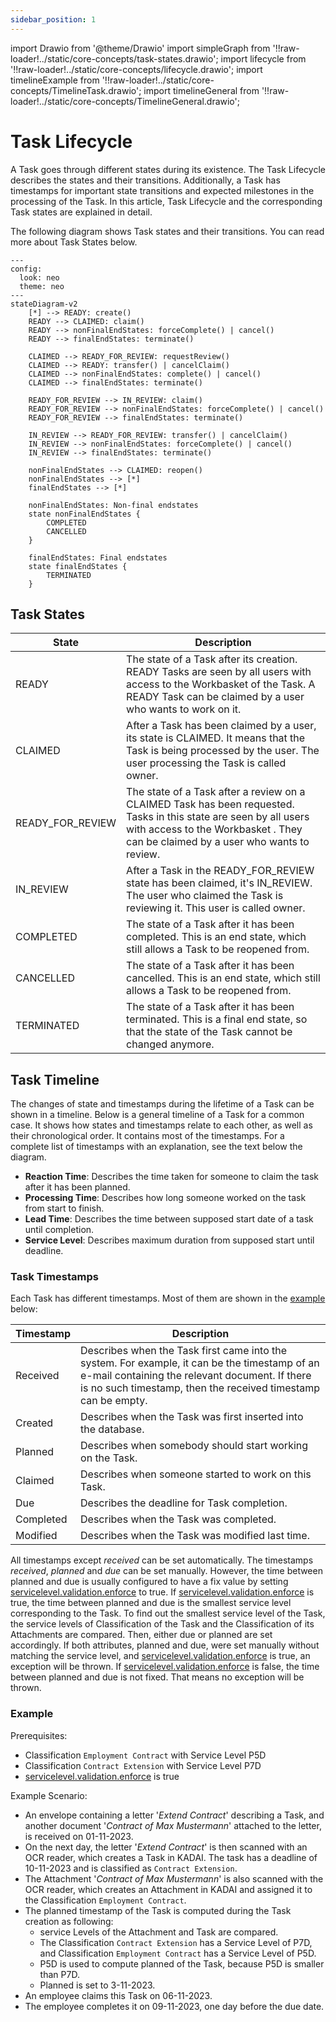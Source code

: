 ```yaml
---
sidebar_position: 1
---
```


import Drawio from '@theme/Drawio'
import simpleGraph from '!!raw-loader!../static/core-concepts/task-states.drawio';
import lifecycle from '!!raw-loader!../static/core-concepts/lifecycle.drawio';
import timelineExample from '!!raw-loader!../static/core-concepts/TimelineTask.drawio';
import timelineGeneral from '!!raw-loader!../static/core-concepts/TimelineGeneral.drawio';


# Task Lifecycle

A Task goes through different states during its existence.
The Task Lifecycle describes the states and their transitions.
Additionally,
a Task has timestamps for important state transitions and expected milestones in the processing of the Task.
In this article, Task Lifecycle and the corresponding Task states are explained in detail.

The following diagram shows Task states and their transitions. You can read more about Task States below.

```mermaid
---
config:
  look: neo
  theme: neo
---
stateDiagram-v2
    [*] --> READY: create()
    READY --> CLAIMED: claim()
    READY --> nonFinalEndStates: forceComplete() | cancel()
    READY --> finalEndStates: terminate()

    CLAIMED --> READY_FOR_REVIEW: requestReview()
    CLAIMED --> READY: transfer() | cancelClaim()
    CLAIMED --> nonFinalEndStates: complete() | cancel()
    CLAIMED --> finalEndStates: terminate()

    READY_FOR_REVIEW --> IN_REVIEW: claim()
    READY_FOR_REVIEW --> nonFinalEndStates: forceComplete() | cancel()
    READY_FOR_REVIEW --> finalEndStates: terminate()

    IN_REVIEW --> READY_FOR_REVIEW: transfer() | cancelClaim()
    IN_REVIEW --> nonFinalEndStates: forceComplete() | cancel()
    IN_REVIEW --> finalEndStates: terminate()

    nonFinalEndStates --> CLAIMED: reopen()
    nonFinalEndStates --> [*]
    finalEndStates --> [*]
    
    nonFinalEndStates: Non-final endstates
    state nonFinalEndStates {
        COMPLETED
        CANCELLED
    }

    finalEndStates: Final endstates
    state finalEndStates {
        TERMINATED
    }
```

## Task States

| State            | Description                                                                                                                                                                                            |
|------------------|--------------------------------------------------------------------------------------------------------------------------------------------------------------------------------------------------------|
| READY            | The state of a Task after its creation. READY Tasks are seen by all users with access to the Workbasket of the Task. A READY Task can be claimed by a user who wants to work on it.                    |
| CLAIMED          | After a Task has been claimed by a user, its state is CLAIMED. It means that the Task is being processed by the user. The user processing the Task is called owner.                                    |
| READY_FOR_REVIEW | The state of a Task after a review on a CLAIMED Task has been requested. Tasks in this state are seen by all users with  access to the Workbasket . They can be claimed by a user who wants to review. |
| IN_REVIEW        | After a Task in the READY_FOR_REVIEW state has been claimed, it's IN_REVIEW. The user who claimed the Task is reviewing it. This user is called owner.                                                 |
| COMPLETED        | The state of a Task after it has been completed. This is an end state, which still allows a Task to be reopened from.                                                                                  |
| CANCELLED        | The state of a Task after it has been cancelled. This is an end state, which still allows a Task to be reopened from.                                                                                  |
| TERMINATED       | The state of a Task after it has been terminated. This is a final end state, so that the state of the Task cannot be changed anymore.                                                                  | 




## Task Timeline

The changes of state and timestamps during the lifetime of a Task can be shown in a timeline. Below is a general timeline of a Task for a common case. It shows how states and timestamps relate to each other, as well as their chronological order. It contains most of the timestamps. For a complete list of timestamps with an explanation, see the text below the diagram.

<Drawio content={timelineGeneral} />

- **Reaction Time**: Describes the time taken for someone to claim the task after it has been planned.
- **Processing Time**: Describes how long someone worked on the task from start to finish.
- **Lead Time**: Describes the time between supposed start date of a task until completion.
- **Service Level**: Describes maximum duration from supposed start until deadline.

### Task Timestamps

Each Task has different timestamps. Most of them are shown in the [example](#example) below:









| Timestamp | Description                                                                                                                                                                                                      |
|-----------|------------------------------------------------------------------------------------------------------------------------------------------------------------------------------------------------------------------|
| Received  | Describes when the Task first came into the system. For example, it can be the timestamp of an e-mail containing the relevant document. If there is no such timestamp, then the received timestamp can be empty. |
| Created   | Describes when the Task was first inserted into the database.                                                                                                                                                    |
| Planned   | Describes when somebody should start working on the Task.                                                                                                                                                        |
| Claimed   | Describes when someone started to work on this Task.                                                                                                                                                             |
| Due       | Describes the deadline for Task completion.                                                                                                                                                                      |
| Completed | Describes when the Task was completed.                                                                                                                                                                           |
| Modified  | Describes when the Task was modified last time.                                                                                                                                                                  |

All timestamps except *received* can be set automatically.
The timestamps *received*, *planned* and *due* can be set manually.
However,
the time between planned and due is usually configured
to have a fix value
by setting [servicelevel.validation.enforce](../configuration/classificationAndServiceLevel.md) to true.
If [servicelevel.validation.enforce](../configuration/classificationAndServiceLevel.md) is true,
the time between planned and due is the smallest service level corresponding to the Task.
To find out the smallest service level of the Task,
the service levels of Classification of the Task and the Classification of its Attachments are compared.
Then, either due or planned are set accordingly.
If both attributes, planned and due, were set manually without matching the service level,
and [servicelevel.validation.enforce](../configuration/classificationAndServiceLevel.md) is true,
an exception will be thrown.
If [servicelevel.validation.enforce](../configuration/classificationAndServiceLevel.md) is false,
the time between planned and due is not fixed.
That means no exception will be thrown.

### Example

Prerequisites:
- Classification ```Employment Contract``` with Service Level P5D 
- Classification ```Contract Extension``` with Service Level P7D
- [servicelevel.validation.enforce](../configuration/classificationAndServiceLevel.md) is true

Example Scenario:
- An envelope containing a letter '*Extend Contract*' describing a Task, and another document '*Contract of Max Mustermann*' attached to the letter, is received on 01-11-2023.  
- On the next day, the letter '*Extend Contract*' is then scanned with an OCR reader, which creates a Task in KADAI. The task has a deadline of 10-11-2023 and is classified as ```Contract Extension```.
- The Attachment '*Contract of Max Mustermann*' is also scanned with the OCR reader, which creates an Attachment in KADAI and assigned it to the Classification ```Employment Contract```.
- The planned timestamp of the Task is computed during the Task creation as following:
  - service Levels of the Attachment and Task are compared. 
  - The Classification ```Contract Extension``` has a Service Level of P7D, and Classification ```Employment Contract``` has a Service Level of P5D.
  - P5D is used to compute planned of the Task, because P5D is smaller than P7D. 
  - Planned is set to 3-11-2023. 
- An employee claims this Task on 06-11-2023. 
- The employee completes it on 09-11-2023, one day before the due date.


<Drawio content={timelineExample} />






